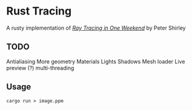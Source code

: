 Rust Tracing
============

A rusty implementation of [_Ray Tracing in One Weekend_](https://raytracing.github.io/books/RayTracingInOneWeekend.html) by Peter Shirley

TODO
----
Antialiasing
More geometry
Materials
Lights
Shadows
Mesh loader
Live preview (?)
multi-threading

Usage
-----
`cargo run > image.ppm`
